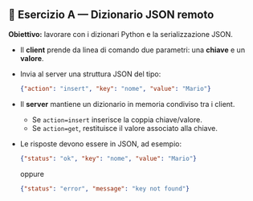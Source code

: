 ## 🔹 Esercizio A — Dizionario JSON remoto

**Obiettivo:** lavorare con i dizionari Python e la serializzazione JSON.

* Il **client** prende da linea di comando due parametri: una **chiave** e un **valore**.
* Invia al server una struttura JSON del tipo:

  ```json
  {"action": "insert", "key": "nome", "value": "Mario"}
  ```
* Il **server** mantiene un dizionario in memoria condiviso tra i client.

  * Se `action=insert` inserisce la coppia chiave/valore.
  * Se `action=get`, restituisce il valore associato alla chiave.
* Le risposte devono essere in JSON, ad esempio:

  ```json
  {"status": "ok", "key": "nome", "value": "Mario"}
  ```

  oppure

  ```json
  {"status": "error", "message": "key not found"}
  ```

